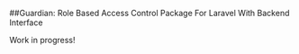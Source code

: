 
##Guardian: Role Based Access Control Package For Laravel With Backend Interface

Work in progress!
